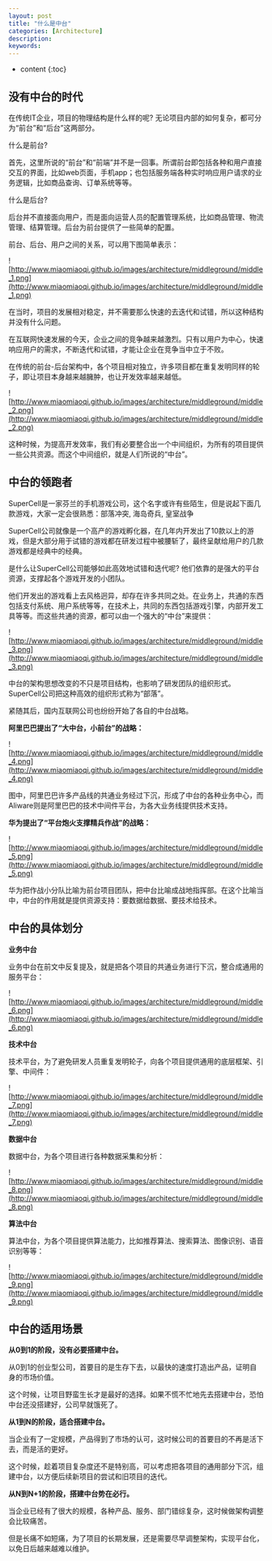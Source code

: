 ```yaml
---
layout: post
title: "什么是中台"
categories: [Architecture]
description:
keywords:
---
```


* content
{:toc}


## 没有中台的时代

在传统IT企业，项目的物理结构是什么样的呢? 无论项目内部的如何复杂，都可分为“前台”和“后台”这两部分。

什么是前台?  

首先，这里所说的“前台”和“前端”并不是一回事。所谓前台即包括各种和用户直接交互的界面，比如web页面，手机app；也包括服务端各种实时响应用户请求的业务逻辑，比如商品查询、订单系统等等。

什么是后台? 

后台并不直接面向用户，而是面向运营人员的配置管理系统，比如商品管理、物流管理、结算管理。后台为前台提供了一些简单的配置。

前台、后台、用户之间的关系，可以用下图简单表示：

![http://www.miaomiaoqi.github.io/images/architecture/middleground/middle_1.png](http://www.miaomiaoqi.github.io/images/architecture/middleground/middle_1.png)

在当时，项目的发展相对稳定，并不需要那么快速的去迭代和试错，所以这种结构并没有什么问题。

在互联网快速发展的今天，企业之间的竞争越来越激烈。只有以用户为中心，快速响应用户的需求，不断迭代和试错，才能让企业在竞争当中立于不败。

在传统的前台-后台架构中，各个项目相对独立，许多项目都在重复发明同样的轮子，即让项目本身越来越臃肿，也让开发效率越来越低。

![http://www.miaomiaoqi.github.io/images/architecture/middleground/middle_2.png](http://www.miaomiaoqi.github.io/images/architecture/middleground/middle_2.png)

这种时候，为提高开发效率，我们有必要整合出一个中间组织，为所有的项目提供一些公共资源。而这个中间组织，就是人们所说的“中台”。

## 中台的领跑者

SuperCell是一家芬兰的手机游戏公司，这个名字或许有些陌生，但是说起下面几款游戏，大家一定会很熟悉：部落冲突, 海岛奇兵, 皇室战争

SuperCell公司就像是一个高产的游戏孵化器，在几年内开发出了10款以上的游戏，但是大部分用于试错的游戏都在研发过程中被腰斩了，最终呈献给用户的几款游戏都是经典中的经典。

是什么让SuperCell公司能够如此高效地试错和迭代呢? 他们依靠的是强大的平台资源，支撑起各个游戏开发的小团队。

他们开发出的游戏看上去风格迥异，却存在许多共同之处。在业务上，共通的东西包括支付系统、用户系统等等，在技术上，共同的东西包括游戏引擎，内部开发工具等等。而这些共通的资源，都可以由一个强大的“中台”来提供：

![http://www.miaomiaoqi.github.io/images/architecture/middleground/middle_3.png](http://www.miaomiaoqi.github.io/images/architecture/middleground/middle_3.png)

中台的架构思想改变的不只是项目结构，也影响了研发团队的组织形式。SuperCell公司把这种高效的组织形式称为“部落”。

紧随其后，国内互联网公司也纷纷开始了各自的中台战略。

**阿里巴巴提出了“大中台，小前台”的战略：**

![http://www.miaomiaoqi.github.io/images/architecture/middleground/middle_4.png](http://www.miaomiaoqi.github.io/images/architecture/middleground/middle_4.png)

图中，阿里巴巴许多产品线的共通业务经过下沉，形成了中台的各种业务中心，而Aliware则是阿里巴巴的技术中间件平台，为各大业务线提供技术支持。

**华为提出了“平台炮火支撑精兵作战”的战略：**

![http://www.miaomiaoqi.github.io/images/architecture/middleground/middle_5.png](http://www.miaomiaoqi.github.io/images/architecture/middleground/middle_5.png)

华为把作战小分队比喻为前台项目团队，把中台比喻成战地指挥部。在这个比喻当中，中台的作用就是提供资源支持：要数据给数据、要技术给技术。

## 中台的具体划分

**业务中台**

业务中台在前文中反复提及，就是把各个项目的共通业务进行下沉，整合成通用的服务平台：

![http://www.miaomiaoqi.github.io/images/architecture/middleground/middle_6.png](http://www.miaomiaoqi.github.io/images/architecture/middleground/middle_6.png)

**技术中台**

技术平台，为了避免研发人员重复发明轮子，向各个项目提供通用的底层框架、引擎、中间件：

![http://www.miaomiaoqi.github.io/images/architecture/middleground/middle_7.png](http://www.miaomiaoqi.github.io/images/architecture/middleground/middle_7.png)

**数据中台**

数据中台，为各个项目进行各种数据采集和分析：

![http://www.miaomiaoqi.github.io/images/architecture/middleground/middle_8.png](http://www.miaomiaoqi.github.io/images/architecture/middleground/middle_8.png)

**算法中台**

算法中台，为各个项目提供算法能力，比如推荐算法、搜索算法、图像识别、语音识别等等：

![http://www.miaomiaoqi.github.io/images/architecture/middleground/middle_9.png](http://www.miaomiaoqi.github.io/images/architecture/middleground/middle_9.png)

## 中台的适用场景

**从0到1的阶段，没有必要搭建中台。**

从0到1的创业型公司，首要目的是生存下去，以最快的速度打造出产品，证明自身的市场价值。

这个时候，让项目野蛮生长才是最好的选择。如果不慌不忙地先去搭建中台，恐怕中台还没搭建好，公司早就饿死了。

**从1到N的阶段，适合搭建中台。**

当企业有了一定规模，产品得到了市场的认可，这时候公司的首要目的不再是活下去，而是活的更好。

这个时候，趁着项目复杂度还不是特别高，可以考虑把各项目的通用部分下沉，组建中台，以方便后续新项目的尝试和旧项目的迭代。

**从N到N+1的阶段，搭建中台势在必行。** 

当企业已经有了很大的规模，各种产品、服务、部门错综复杂，这时候做架构调整会比较痛苦。

但是长痛不如短痛，为了项目的长期发展，还是需要尽早调整架构，实现平台化，以免日后越来越难以维护。